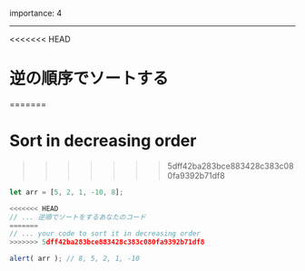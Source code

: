 importance: 4

---

<<<<<<< HEAD
# 逆の順序でソートする
=======
# Sort in decreasing order
>>>>>>> 5dff42ba283bce883428c383c080fa9392b71df8

```js
let arr = [5, 2, 1, -10, 8];

<<<<<<< HEAD
// ... 逆順でソートをするあなたのコード
=======
// ... your code to sort it in decreasing order
>>>>>>> 5dff42ba283bce883428c383c080fa9392b71df8

alert( arr ); // 8, 5, 2, 1, -10
```
